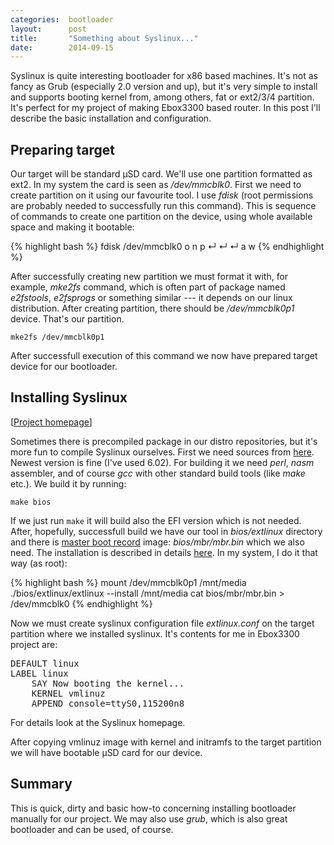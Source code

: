 ```yaml
---
categories:  bootloader
layout:      post
title:       "Something about Syslinux..."
date:        2014-09-15
---
```


Syslinux is quite interesting bootloader for x86 based machines. It's not as
fancy as Grub (especially 2.0 version and up), but it's very simple to install
and supports booting kernel from, among others, fat or ext2/3/4 partition.
It's perfect for my project of making Ebox3300 based router. In this post
I'll describe the basic installation and configuration.

Preparing target
----------------

Our target will be standard µSD card. We'll use one partition formatted
as ext2. In my system the card is seen as _/dev/mmcblk0_.
First we need to create partition on it using our favourite tool.
I use _fdisk_ (root permissions are probably needed to successfully run this
command). This is sequence of commands to create one partition on the device,
using whole available space and making it bootable:

{% highlight bash %}
fdisk /dev/mmcblk0
o
n
p
&crarr;
&crarr;
&crarr;
a
w
{% endhighlight %}

After successfully creating new partition we must format it with, for example,
_mke2fs_ command, which is often part of package named _e2fstools_,
_e2fsprogs_ or something similar --- it depends on our linux distribution.
After creating partition, there should be _/dev/mmcblk0p1_ device. That's
our partition.

```
mke2fs /dev/mmcblk0p1
```

After successfull execution of this command we now have prepared target device
for our bootloader.

Installing Syslinux
-------------------

[[Project homepage](http://www.syslinux.org/)]

Sometimes there is precompiled package in our distro repositories, but it's
more fun to compile Syslinux ourselves. First we need sources from
[here](https://www.kernel.org/pub/linux/utils/boot/syslinux/). Newest version
is fine (I've used 6.02). For building it we need _perl_, _nasm_ assembler,
and of course _gcc_ with other standard build tools (like _make_ etc.).
We build it by running:

```
make bios
```

If we just run ```make``` it will build also the EFI version which is not
needed. After, hopefully, successfull build we have our tool in
_bios/extlinux_ directory and there is
[master boot record](http://en.wikipedia.org/wiki/Master_boot_record)
image: _bios/mbr/mbr.bin_ which we also need. The installation is described
in details [here](http://www.syslinux.org/wiki/index.php/EXTLINUX).
In my system, I do it that way (as root):

{% highlight bash %}
mount /dev/mmcblk0p1 /mnt/media
./bios/extlinux/extlinux --install /mnt/media
cat bios/mbr/mbr.bin > /dev/mmcblk0
{% endhighlight %}

Now we must create syslinux configuration file _extlinux.conf_ on the target
partition where we installed syslinux. It's contents for me in Ebox3300
project are:

<pre>
DEFAULT linux
LABEL linux
    SAY Now booting the kernel...
    KERNEL vmlinuz
    APPEND console=ttyS0,115200n8
</pre>

For details look at the Syslinux homepage.

After copying vmlinuz image with kernel and initramfs to the target
partition we will have bootable µSD card for our device.

Summary
-------

This is quick, dirty and basic how-to concerning installing bootloader
manually for our project. We may also use _grub_, which is also great
bootloader and can be used, of course.

